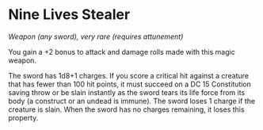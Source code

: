 # Nine Lives Stealer

*Weapon (any sword), very rare (requires attunement)*

You gain a +2 bonus to attack and damage rolls made with this magic weapon.

The sword has 1d8+1 charges. If you score a critical hit against a creature that has fewer than 100 hit points, it must succeed on a DC 15 Constitution saving throw or be slain instantly as the sword tears its life force from its body (a construct or an undead is immune). The sword loses 1 charge if the creature is slain. When the sword has no charges remaining, it loses this property.